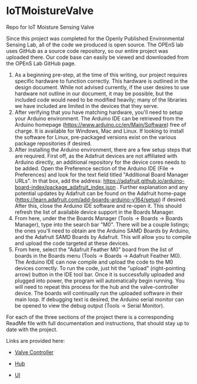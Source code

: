 # IoTMoistureValve
Repo for IoT Moisture Sensing Valve

Since this project was completed for the Openly Published Environmental Sensing Lab, all of the code we produced is open source. 
The OPEnS lab uses GitHub as a source code repository, so our entire project was uploaded there.
Our code base can easily be viewed and downloaded from the OPEnS Lab GitHub page. 

1. As a beginning pre-step, at the time of this writing, our project requires specific hardware to function correctly. This hardware is outlined in the design document. While not advised currently, if the user desires to use hardware not outline in our document, it may be possible, but the included code would need to be modified heavily; many of the libraries we have included are limited in the devices that they serve.
2. After verifying that you have matching hardware, you'll need to setup your Arduino environment. The Arduino IDE can be retrieved from the Arduino homepage (https://www.arduino.cc/en/Main/Software) free of charge. It is available for Windows, Mac and Linux. If looking to install the software for Linux, pre-packaged versions exist on the various package repositories if desired.
3. After installing the Arduino environment, there are a few setup steps that are required. First off, as the Adafruit devices are not affiliated with Arduino directly, an additional repository for the device cores needs to be added. Open the Preference section of the Arduino IDE (File -> Preferences) and look for the text field titled "Additional Board Manager URLs". In that box, add the address: https://adafruit.github.io/arduino-board-index/package_adafruit_index.json . Further explanation and any potential updates by Adafruit can be found on the Adafruit home-page (https://learn.adafruit.com/add-boards-arduino-v164/setup) if desired. After this, close the Arduino IDE software and re-open it. This should refresh the list of available device support in the Boards Manager.
4. From here, under the the Boards Manager (Tools -> Boards -> Boards Manager), type into the search bar "M0". There will be a couple listings; the ones you'll need to obtain are the Arduino SAMD Boards by Arduino, and the Adafruit SAMD Boards by Adafruit. This will allow you to compile and upload the code targeted at these devices.
5. From here, select the "Adafruit Feather M0" board from the list of boards in the Boards menu (Tools -> Boards -> Adafruit Feather M0). The Arduino IDE can now compile and upload the code to the M0 devices correctly. To run the code, just hit the "upload" (right-pointing arrow) button in the IDE tool bar.  Once it is successfully uploaded and plugged into power, the program will automatically begin running. You will need to repeat this process for the hub and the valve-controller device. The boards will continually run the uploaded software in their main loop.  If debugging text is desired, the Arduino serial monitor can be opened to view the debug output (Tools -> Serial Monitor).

For each of the three sections of the project there is a corresponding ReadMe file with full documentation and instructions, that should stay up to date with the project.

Links are provided here:

* [Valve Controller](src/relay_device)


* [Hub](src/hub/Hub_V0.1)


* [UI](/src/user%20interface/UI)